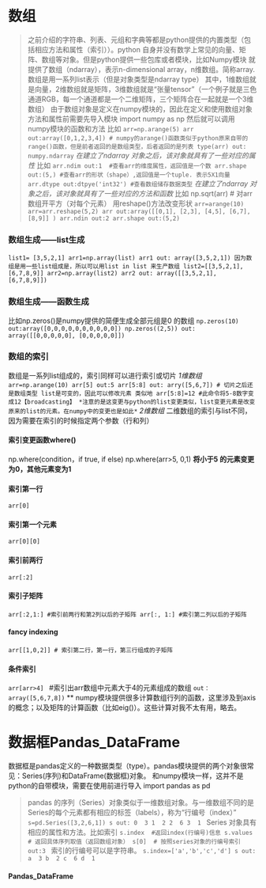 # 数组
>之前介绍的字符串、列表、元组和字典等都是python提供的内置类型（包括相应方法和属性（索引））。python 自身并没有数学上常见的向量、矩阵、数组等对象。但是python提供一些包库或者模块，比如Numpy模块
>就提供了数组（ndarray），表示n-dimensional array，n维数组。简称array.数组是用一系列list表示（但是对象类型是ndarray type）
>其中，1维数组就是向量，2维数组就是矩阵，3维数组就是“张量tensor”（一个例子就是三色通道RGB，每一个通道都是一个二维矩阵，三个矩阵合在一起就是一个3维数组）
>由于数组对象是定义在numpy模块的，因此在定义和使用数组对象方法和属性前需要先导入模块
>import numpy as np
>然后就可以调用numpy模块的函数和方法
比如
`arr=np.arange(5)
arr
out:array([0,1,2,3,4]) # numpy的arange()函数类似于python原来自带的range()函数，但是前者返回的是数组类型，后者返回的是列表
type(arr)
out: numpy.ndarray`
*在建立了ndarray 对象之后，该对象就具有了一些对应的属性*
比如
`arr.ndim
out:1  #查看arr的维度属性，返回值是一个数
arr.shape
out:(5,) #查看arr的形状（shape）,返回值是一个tuple. 表示5X1向量
arr.dtype
out:dtpye('int32') #查看数组储存数据类型`
*在建立了ndarray 对象之后，该对象就具有了一些对应的方法和函数*
比如 
np.sqrt(arr) # 对arr数组开平方（对每个元素）
用reshape()方法改变形状
`arr=arange(10)
arr=arr.reshape(5,2)
arr
out:array([[0,1],
          [2,3],
          [4,5],
          [6,7],
          [8,9]]
)
arr.ndin
out:2
arr.shape
out:(5,2) `
### 数组生成——list生成
`list1= [3,5,2,1]
arr1=np.array(list)
arr1
out: array([3,5,2,1])
因为数组是用一些list组成是，所以可以用list in list 来生产数组
list2=[[3,5,2,1],[6,7,8,9]]
arr2=np.array(list2)
arr2
out:
array([[3,5,2,1],
      [6,7,8,9]])`

### 数组生成——函数生成
比如np.zeros()是numpy提供的简便生成全部元组是0 的数组
`np.zeros(10)
out:array([0,0,0,0,0,0,0,0,0,0])
np.zeros((2,5))
out:
array([[0,0,0,0,0],
      [0,0,0,0,0]]) `
      
### 数组的索引
数组是一系列list组成的，索引同样可以进行索引或切片
*1维数组*
`arr=np.arange(10)
arr[5]
out:5
arr[5:8]
out: arry([5,6,7]) # 切片之后还是数组类型
list是可变的，因此可以修改元素
类似地
arr[5:8]=12 #此命令将5-8数字变成12【broadcasting】
*注意的是这变更与python的list变更类似，list变更元素是改变原来的list的元素。在numpy中的变更也是如此*`
*2维数组*
二维数组的索引与list不同，因为需要在索引的时候指定两个参数（行和列）
#### 索引变更函数where()
np.where(condition，if true, if else)
np.where(arr>5, 0,1) **将小于5 的元素变更为0，其他元素变为1**
#### 索引第一行
`arr[0]`
#### 索引第一个元素
`arr[0][0]`
#### 索引前两行
`arr[:2]`
#### 索引子矩阵
`arr[:2,1:] #索引前两行和第2列以后的子矩阵
arr[:, 1:] #索引第二列以后的子矩阵`
#### fancy indexing
`arr[[1,0,2]] # 索引第二行，第一行，第三行组成的子矩阵`
#### 条件索引
`arr[arr>4] ` #索引出arr数组中元素大于4的元素组成的数组
`out：array([5,6,7,8])`
**
numpy模块提供很多计算数组行列的函数，这里涉及到axis的概念；以及矩阵的计算函数（比如eig()）。这些计算对我不太有用，略去。

# 数据框Pandas_DataFrame
数据框是pandas定义的一种数据类型（type）。pandas模块提供的两个对象很常见：Series(序列)和DataFrame(数据框)对象。
和numpy模块一样，这并不是python的自带模块，需要在使用前进行导入
import pandas as pd
>pandas 的序列（Series）对象类似于一维数组对象。与一维数组不同的是Series的每个元素都有相应的标签（labels），称为“行编号（index）”
`s=pd.Series([3,2,6,1])
s
out:
0  3
1  2
2  6
3  1 `
Series 对象具有相应的属性和方法。比如索引
`s.index  #返回index(行编号)信息
s.values # 返回具体序列取值（返回数组对象）
s[0]  # 按照series对象的行编号索引
out:3 `
索引的行编号可以是字符串。
`s.index=['a','b','c','d']
s
out:
a  3
b  2
c  6
d  1`
#### Pandas_DataFrame





